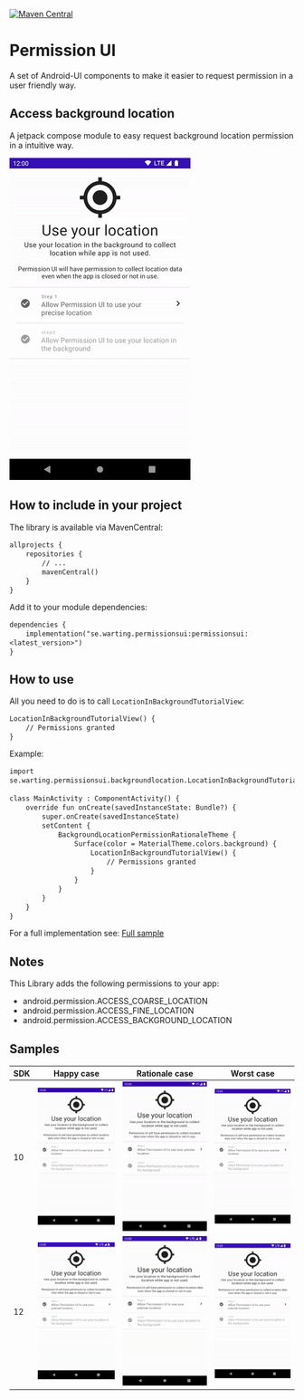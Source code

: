 [![Maven Central](https://maven-badges.herokuapp.com/maven-central/se.warting.permissionsui/permissionsui/badge.png)](https://maven-badges.herokuapp.com/maven-central/se.warting.permissionsui/permissionsui)

# Permission UI

A set of Android-UI components to make it easier to request permission in a user friendly way.

## Access background location 
A jetpack compose module to easy request background location permission in a intuitive way.

![happy case gif](screenshot/sdk12_happy_case.gif)

## How to include in your project
The library is available via MavenCentral:
```
allprojects {
    repositories {
        // ...
        mavenCentral()
    }
}
```

Add it to your module dependencies:
```
dependencies {
    implementation("se.warting.permissionsui:permissionsui:<latest_version>")
}
```

## How to use
All you need to do is to call `LocationInBackgroundTutorialView`:
```
LocationInBackgroundTutorialView() {
    // Permissions granted 
}
```


Example:
```
import se.warting.permissionsui.backgroundlocation.LocationInBackgroundTutorialView

class MainActivity : ComponentActivity() {
    override fun onCreate(savedInstanceState: Bundle?) {
        super.onCreate(savedInstanceState)
        setContent {
            BackgroundLocationPermissionRationaleTheme {
                Surface(color = MaterialTheme.colors.background) {
                    LocationInBackgroundTutorialView() {
                        // Permissions granted 
                    }
                }
            }
        }
    }
}
```
For a full implementation see: [Full sample](app/src/main/java/se/warting/backgroundlocationpermissionrationale/MainActivity.kt)

## Notes
This Library adds the following permissions to your app: 
- android.permission.ACCESS_COARSE_LOCATION
- android.permission.ACCESS_FINE_LOCATION
- android.permission.ACCESS_BACKGROUND_LOCATION

## Samples
| SDK | Happy case | Rationale case | Worst case |
| --- | --- | --- | --- |
| 10 | ![happy case gif](screenshot/sdk10_happy_case.gif) | ![rationale case gif](screenshot/sdk10_rationale_case.gif) | ![worst case gif](screenshot/sdk10_worst_case.gif) |
| 12 | ![happy case gif](screenshot/sdk12_happy_case.gif) | ![rationale case gif](screenshot/sdk12_rationale_case.gif) | ![worst case gif](screenshot/sdk12_worst_case.gif) |

